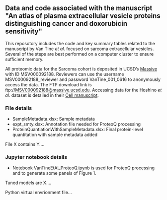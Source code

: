 ## Data and code associated with the manuscript "An atlas of plasma extracellular vesicle proteins distinguishing cancer and doxorubicin sensitivity"

This reposotory includes the code and key summary tables related to the manuscript by Van Tine _et al._ focused on sarcoma extracellular vesicles. Several of the steps are best performed on a computer cluster to ensure sufficient memory.

All proteomic data for the Sarcoma cohort is deposited in UCSD’s [Massive](massive.ucsd.edu) with ID MSV000092188. Reviewers can use the username MSV000092188_reviewer and password VanTine_001_0616 to anonymously access the data. The FTP download link is ftp://MSV000092188@massive.ucsd.edu. Accessing data for the Hoshino _et al._ dataset is detailed in their [Cell manuscript](https://www.sciencedirect.com/science/article/pii/S0092867420308746?via%3Dihub).

### File details
* SampleMetadata.xlsx: Sample metadata
* expt_smty.xlsx: Annotation file needed for ProteoQ processing
* ProteinQuantiationWithSampleMetadata.xlsx: Final protein-level quantitation with sample metadata added

File X contains Y....

### Jupyter notebook details
* Notebook VanTineEtAl_ProteoQ.ipynb is used for ProteoQ processing and to generate some panels of Figure 1.

Tuned models are X....

Python virtual envrionment file...

